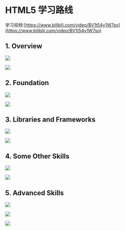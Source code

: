 # HTML5 学习路线

学习视频:[https://www.bilibili.com/video/BV1t54y1W7so](https://www.bilibili.com/video/BV1t54y1W7so)

## 1. Overview

![](001.png)

![](002.png)

## 2. Foundation

![](003.png)

![](004.png)

## 3. Libraries and Frameworks

![](005.png)

![](006.png)

## 4. Some Other Skills

![](007.png)

![](008.png)

## 5. Advanced Skills

![](009.png)

![](010.png)

![](011.png)